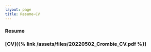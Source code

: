 ```yaml
---
layout: page
title: Resume~CV
---
```


### Resume

### [CV]({% link /assets/files/20220502_Crombie_CV.pdf %})
